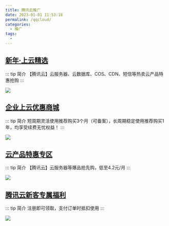 ```yaml
---
title: 腾讯云推广
date: 2023-01-01 11:53:18
permalink: /qqcloud/
categories:
  - 推广
tags:
  -
---
```


## [新年·上云精选](https://url.cn/h1OUFACT)

::: tip 简介
【腾讯云】云服务器、云数据库、COS、CDN、短信等热卖云产品特惠抢购
:::

<a href="https://url.cn/h1OUFACT" target="_blank"><img class="no-zoom" src="https://ldbbs.ldmnq.com/bbs/topic/attachment/2023-2/622f00b9-9c7d-4d00-b371-2e3b31575106.png"></a>


## [企业上云优惠商城](https://url.cn/wMqOs0bE)

::: tip 简介
短周期灵活使用推荐购买3个月（可备案），长周期稳定使用推荐购买1年，均享受续费无忧权益！
:::

<a href="https://url.cn/wMqOs0bE" target="_blank"><img class="no-zoom" src="https://ldbbs.ldmnq.com/bbs/topic/attachment/2023-2/66f6fc7a-ba75-43c4-9c95-6d62c3cd95a3.jpg"></a>


## [云产品特惠专区](https://url.cn/QvQXwFio)

::: tip 简介
【腾讯云】云服务器等爆品抢先购，低至4.2元/月
:::

<a href="https://url.cn/QvQXwFio" target="_blank"><img class="no-zoom" src="https://ldbbs.ldmnq.com/bbs/topic/attachment/2023-2/bd6cb3ff-e504-4659-89a8-b1f79d49cd68.png"></a>


## [腾讯云新客专属福利](https://url.cn/KSYMXZXn)

::: tip 简介
注册即可领取，支付订单时抵扣使用
:::

<a href="https://url.cn/KSYMXZXn" target="_blank"><img class="no-zoom" src="https://ldbbs.ldmnq.com/bbs/topic/attachment/2023-2/b468115f-ea8c-4741-8c4e-8fdfae0d2639.png"></a>

